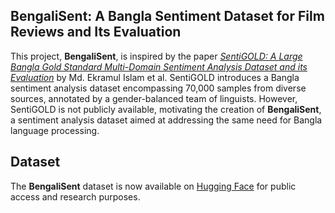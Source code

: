 ## BengaliSent: A Bangla Sentiment Dataset for Film Reviews and Its Evaluation

This project, **BengaliSent**, is inspired by the paper [*SentiGOLD: A Large Bangla Gold Standard Multi-Domain Sentiment Analysis Dataset and its Evaluation*](https://arxiv.org/abs/2306.06147) by Md. Ekramul Islam et al. SentiGOLD introduces a Bangla sentiment analysis dataset encompassing 70,000 samples from diverse sources, annotated by a gender-balanced team of linguists. However, SentiGOLD is not publicly available, motivating the creation of **BengaliSent**, a sentiment analysis dataset aimed at addressing the same need for Bangla language processing.

## Dataset
The **BengaliSent** dataset is now available on [Hugging Face](https://huggingface.co/datasets/mirzaaa10/BengaliSent) for public access and research purposes.
